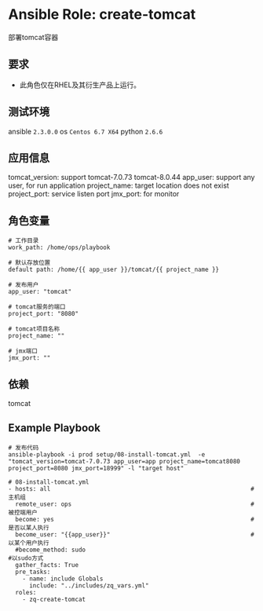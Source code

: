 # Ansible Role: create-tomcat

部署tomcat容器

## 要求

- 此角色仅在RHEL及其衍生产品上运行。

## 测试环境

ansible `2.3.0.0`
os `Centos 6.7 X64`
python `2.6.6`

## 应用信息

tomcat_version: support tomcat-7.0.73 tomcat-8.0.44
app_user: support any user, for run application
project_name: target location does not exist
project_port: service listen port
jmx_port: for monitor

## 角色变量
    # 工作目录
    work_path: /home/ops/playbook

    # 默认存放位置
    default path: /home/{{ app_user }}/tomcat/{{ project_name }}

    # 发布用户
    app_user: "tomcat"

    # tomcat服务的端口
    project_port: "8080"

    # tomcat项目名称
    project_name: ""

    # jmx端口
    jmx_port: ""

## 依赖
tomcat

## Example Playbook

    # 发布代码
    ansible-playbook -i prod setup/08-install-tomcat.yml  -e "tomcat_version=tomcat-7.0.73 app_user=app project_name=tomcat8080 project_port=8080 jmx_port=18999" -l "target host"

    # 08-install-tomcat.yml
    - hosts: all                                                         #主机组
      remote_user: ops                                                   #被控端用户
      become: yes                                                        #是否以某人执行
      become_user: "{{app_user}}"                                        #以某个用户执行
      #become_method: sudo                                                #以sudo方式
      gather_facts: True
      pre_tasks:
        - name: include Globals
          include: "../includes/zq_vars.yml"
      roles: 
        - zq-create-tomcat

